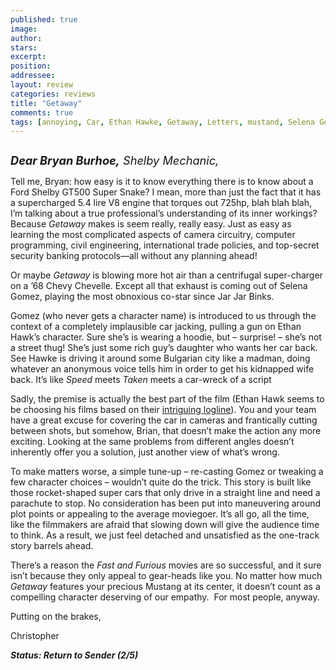 ```yaml
---
published: true
image:
author: 
stars: 
excerpt: 
position: 
addressee: 
layout: review
categories: reviews
title: "Getaway"
comments: true
tags: [annoying, Car, Ethan Hawke, Getaway, Letters, mustand, Selena Gomez, super shelby]
---
```

<div><p><span class="full-image-block ssNonEditable"><span><a href="/letters/2013/9/4/getaway.html"><img src="http://static.squarespace.com/static/5005f6bcc4aa41161b33e89e/5329cf1fe4b07c068ebf74de/5329cf1fe4b07c068ebf78aa/1378321484687/Getaway.jpg" alt="" /></a></span></span></p>
<p><em style="font-size:130%;"><strong>Dear Bryan Burhoe,</strong> Shelby Mechanic,</em></p>
<p>Tell me, Bryan: how easy is it to know everything there is to know about a Ford Shelby GT500 Super Snake? I mean, more than just the fact that it has a supercharged 5.4 lire V8 engine that torques out 725hp, blah blah blah, I&rsquo;m talking about a true professional&rsquo;s understanding of its inner workings? Because <em>Getaway</em> makes is seem really, really easy. Just as easy as learning the most complicated aspects of camera circuitry, computer programming, civil engineering, international trade policies, and top-secret security banking protocols&mdash;all without any planning ahead!</p>
<p>Or maybe <em>Getaway</em> is blowing more hot air than a centrifugal super-charger on a &rsquo;68 Chevy Chevelle. Except all that exhaust is coming out of Selena Gomez, playing the most obnoxious co-star since Jar Jar Binks.&nbsp;</p>
<p>Gomez (who never gets a character name) is introduced to us through the context of a completely implausible car jacking, pulling a gun on Ethan Hawk&rsquo;s character. Sure she&rsquo;s is wearing a hoodie, but &ndash; surprise! &ndash; she&rsquo;s not a street thug! She&rsquo;s just some rich guy&rsquo;s daughter who wants her car back. See Hawke is driving it around some Bulgarian city like a madman, doing whatever an anonymous voice tells him in order to get his kidnapped wife back. It&rsquo;s like <em>Speed</em> meets <em>Taken </em>meets a car-wreck of a script</p>
<p>Sadly, the premise is actually the best part of the film (Ethan Hawk seems to be choosing his films based on their <a href="/letters/2013/6/13/the-purge.html">intriguing logline</a>). You and your team have a great excuse for covering the car in cameras and frantically cutting between shots, but somehow, Brian, that doesn&rsquo;t make the action any more exciting. Looking at the same problems from different angles doesn&rsquo;t inherently offer you a solution, just another view of what&rsquo;s wrong.</p>
<p>To make matters worse, a simple tune-up &ndash; re-casting Gomez or tweaking a few character choices &ndash; wouldn&rsquo;t quite do the trick. This story is built like those rocket-shaped super cars that only drive in a straight line and need a parachute to stop. No consideration has been put into maneuvering around plot points or appealing to the average moviegoer. It&rsquo;s all go, all the time, like the filmmakers are afraid that slowing down will give the audience time to think. As a result, we just feel detached and unsatisfied as the one-track story barrels ahead.</p>
<p>There&rsquo;s a reason the <em>Fast and Furious</em> movies are so successful, and it sure isn&rsquo;t because they only appeal to gear-heads like you. No matter how much <em>Getaway</em> features your precious Mustang at its center, it doesn&rsquo;t count as a compelling character deserving of our empathy.&nbsp; For most people, anyway.</p>
<p>Putting on the brakes,</p>
<p>Christopher</p>
<p><strong><em>Status: Return to Sender (2/5)</em></strong></p></div>
